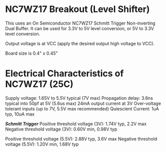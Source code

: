 # NC7WZ17 Breakout (Level Shifter)

This uses an On Semiconductor NC7WZ17 Schmitt Trigger Non-inverting Dual Buffer. It can be used for 3.3V to 5V level conversion, or 5V to 3.3V level conversion.

Output voltage is at VCC (apply the desired output high voltage to VCC).

Board size is 0.4" x 0.45"



# Electrical Characteristics of NC7WZ17 (25C)
Supply voltage: 1.65V to 5.5V typical (7V max)
Propagation delay: 3.6ns typical into 50pf at 5V (5.6us max)
24mA output current at 3V
Over-voltage tolerant inputs (up to 7V, 5.5V max recommended)
Quiescient Current: 1uA typ, 10uA max

***Schmitt Trigger***
Positive threshold voltage (3V): 1.74V typ, 2.2V max
Negative threshold voltage (3V): 0.60V min, 0.98V typ

Positive threshold voltage (5.5V): 2.88V typ, 3.6V max
Negative threshold voltage (5.5V): 1.20V min, 1.68V typ
